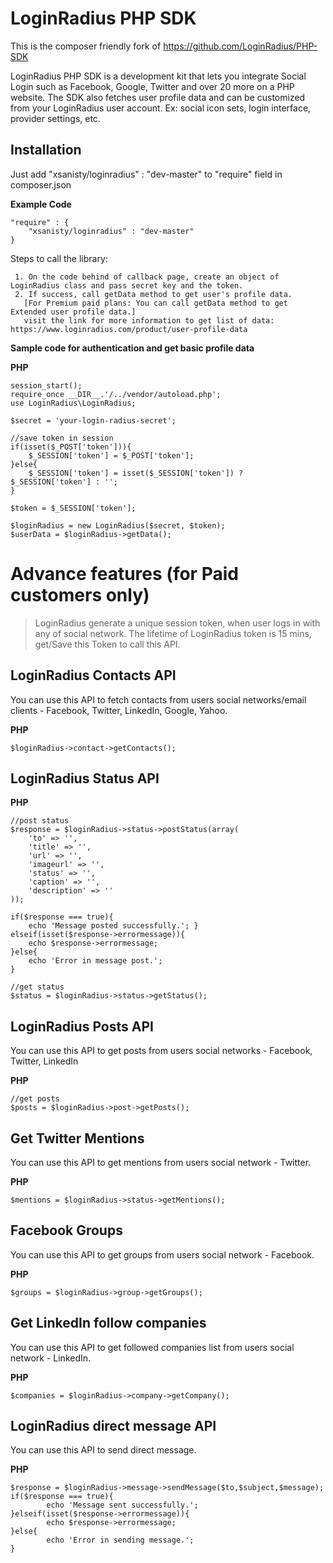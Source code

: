 LoginRadius PHP SDK
=======

This is the composer friendly fork of https://github.com/LoginRadius/PHP-SDK 

LoginRadius PHP SDK is a development kit that lets you integrate Social Login such as Facebook, Google, Twitter and over 20 more on a PHP website. The SDK also fetches user profile data and can be customized from your LoginRadius user account. Ex: social icon sets, login interface, provider settings, etc.

Installation
----

Just add "xsanisty/loginradius" : "dev-master" to "require" field in composer.json

**Example Code**

    "require" : {
 	    "xsanisty/loginradius" : "dev-master"
    }

Steps to call the library:

     1. On the code behind of callback page, create an object of LoginRadius class and pass secret key and the token.
     2. If success, call getData method to get user's profile data.
       [For Premium paid plans: You can call getData method to get Extended user profile data.]
       visit the link for more information to get list of data: https://www.loginradius.com/product/user-profile-data

**Sample code for authentication and get basic profile data**

**PHP**

    session_start();
    require_once __DIR__.'/../vendor/autoload.php';
    use LoginRadius\LoginRadius;

    $secret = 'your-login-radius-secret';

    //save token in session
    if(isset($_POST['token'])){
        $_SESSION['token'] = $_POST['token'];
    }else{
        $_SESSION['token'] = isset($_SESSION['token']) ? $_SESSION['token'] : '';
    }

    $token = $_SESSION['token'];
    
    $loginRadius = new LoginRadius($secret, $token);
    $userData = $loginRadius->getData();
    
Advance features (for Paid customers only)
===

> LoginRadius generate a unique session token, when user logs in with
> any of social network. The lifetime of LoginRadius token is 15 mins, get/Save this Token to call this API.

LoginRadius Contacts API
-----

You can use this API to fetch contacts from users social networks/email clients - Facebook, Twitter, LinkedIn, Google, Yahoo.

**PHP**

    $loginRadius->contact->getContacts();
    
LoginRadius Status API
---

**PHP**

	//post status
    $response = $loginRadius->status->postStatus(array(
		'to' => '',
		'title' => '',
		'url' => '',
		'imageurl' => '',
		'status' => '',
		'caption' => '',
		'description' => ''
    ));
    
    if($response === true){
		echo 'Message posted successfully.'; }
	elseif(isset($response->errormessage)){
		echo $response->errormessage;
	}else{
		echo 'Error in message post.';
	}
	
	//get status
	$status = $loginRadius->status->getStatus();

    
LoginRadius Posts API
---

You can use this API to get posts from users social networks - Facebook, Twitter, LinkedIn

**PHP**

    //get posts
	$posts = $loginRadius->post->getPosts();
	
Get Twitter Mentions
--

You can use this API to get mentions from users social network - Twitter.

**PHP**

    $mentions = $loginRadius->status->getMentions();
    
Facebook Groups
--
You can use this API to get groups from users social network - Facebook.

**PHP**

    $groups = $loginRadius->group->getGroups();
    
Get LinkedIn follow companies
--
You can use this API to get followed companies list from users social network - LinkedIn.

**PHP**

    $companies = $loginRadius->company->getCompany();
    
LoginRadius direct message API
--
You can use this API to send direct message.

**PHP**

	$response = $loginRadius->message->sendMessage($to,$subject,$message);
	if($response === true){
    		echo 'Message sent successfully.';
	}elseif(isset($response->errormessage)){
    		echo $response->errormessage;
	}else{
    		echo 'Error in sending message.';
	}
